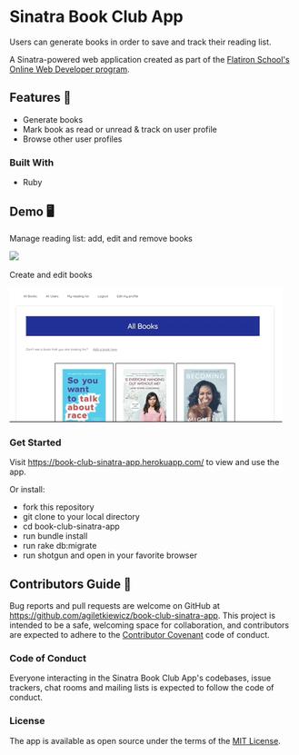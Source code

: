 # Sinatra Book Club App


Users can generate books in order to save and track their reading list.

A Sinatra-powered web application created as part of the [Flatiron School's Online Web Developer program](https://flatironschool.com/).


## Features 🌟

* Generate books
* Mark book as read or unread & track on user profile
* Browse other user profiles

### Built With 

* Ruby


## Demo 🖥

Manage reading list: add, edit and remove books

![](add-books.gif)

Create and edit books

![](create-book.gif)

### Get Started

Visit https://book-club-sinatra-app.herokuapp.com/ to view and use the app.

Or install:
* fork this repository
* git clone to your local directory
* cd book-club-sinatra-app
* run bundle install
* run rake db:migrate
* run shotgun and open in your favorite browser



## Contributors Guide 👋

Bug reports and pull requests are welcome on GitHub at https://github.com/agiletkiewicz/book-club-sinatra-app. This project is intended to be a safe, welcoming space for collaboration, and contributors are expected to adhere to the [Contributor Covenant](http://contributor-covenant.org) code of conduct.

### Code of Conduct

Everyone interacting in the Sinatra Book Club App's codebases, issue trackers, chat rooms and mailing lists is expected to follow the code of conduct.

### License

The app is available as open source under the terms of the [MIT License](https://opensource.org/licenses/MIT).
